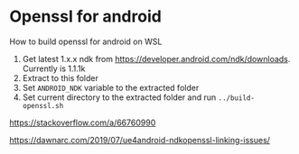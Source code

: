# Openssl for android

How to build openssl for android on WSL

1. Get latest 1.x.x ndk from https://developer.android.com/ndk/downloads.  Currently is 1.1.1k
2. Extract to this folder
3. Set `ANDROID_NDK` variable to the extracted folder
4. Set current directory to the extracted folder and run `../build-openssl.sh`


https://stackoverflow.com/a/66760990

https://dawnarc.com/2019/07/ue4android-ndkopenssl-linking-issues/
